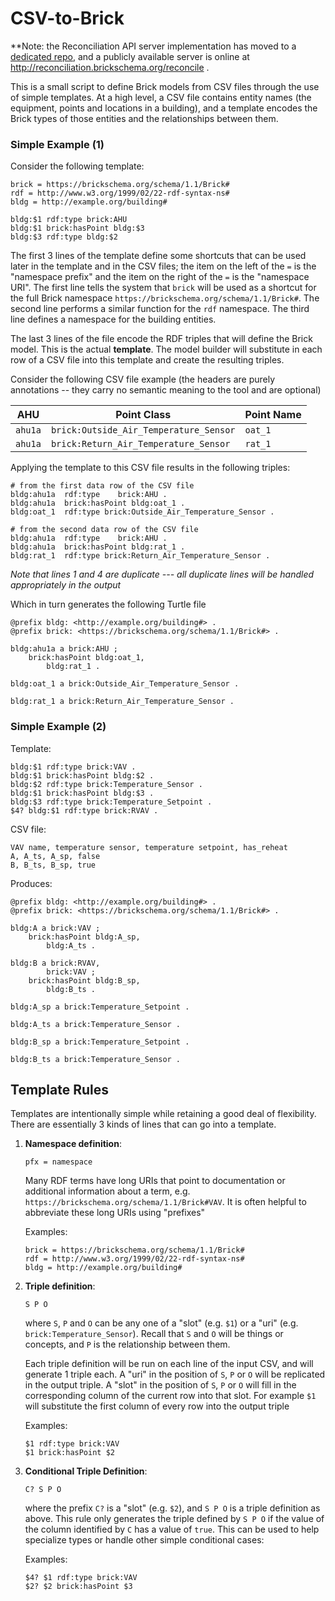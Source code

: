 # CSV-to-Brick

**Note: the Reconciliation API server implementation has moved to a [dedicated repo](https://github.com/BrickSchema/reconciliation-api), and a publicly available server is online at http://reconciliation.brickschema.org/reconcile .

This is a small script to define Brick models from CSV files through the use of simple templates. At a high level, a CSV file contains entity names (the equipment, points and locations in a building), and a template encodes the Brick types of those entities and the relationships between them.

### Simple Example (1)

Consider the following template:

```
brick = https://brickschema.org/schema/1.1/Brick#
rdf = http://www.w3.org/1999/02/22-rdf-syntax-ns#
bldg = http://example.org/building#

bldg:$1 rdf:type brick:AHU
bldg:$1 brick:hasPoint bldg:$3
bldg:$3 rdf:type bldg:$2
```

The first 3 lines of the template define some shortcuts that can be used later in the template and in the CSV files; the item on the left of the `=` is the "namespace prefix" and the item on the right of the `=` is the "namespace URI".
The first line tells the system that `brick` will be used as a shortcut for the full Brick namespace `https://brickschema.org/schema/1.1/Brick#`.
The second line performs a similar function for the `rdf` namespace.
The third line defines a namespace for the building entities.


The last 3 lines of the file encode the RDF triples that will define the Brick model. This is the actual **template**.
The model builder will substitute in each row of a CSV file into this template and create the resulting triples.


Consider the following CSV file example (the headers are purely annotations -- they carry no semantic meaning to the tool and are optional)

| AHU | Point Class | Point Name |
|-----|-------------|------------|
| `ahu1a` | `brick:Outside_Air_Temperature_Sensor` | `oat_1` |
| `ahu1a` | `brick:Return_Air_Temperature_Sensor` | `rat_1` |


Applying the template to this CSV file results in the following triples:

```
# from the first data row of the CSV file
bldg:ahu1a  rdf:type    brick:AHU .
bldg:ahu1a  brick:hasPoint bldg:oat_1 .
bldg:oat_1  rdf:type brick:Outside_Air_Temperature_Sensor .
    
# from the second data row of the CSV file
bldg:ahu1a  rdf:type    brick:AHU .
bldg:ahu1a  brick:hasPoint bldg:rat_1 .
bldg:rat_1  rdf:type brick:Return_Air_Temperature_Sensor .
```

*Note that lines 1 and 4 are duplicate --- all duplicate lines will be handled appropriately in the output*

Which in turn generates the following Turtle file

```turtle
@prefix bldg: <http://example.org/building#> .
@prefix brick: <https://brickschema.org/schema/1.1/Brick#> .

bldg:ahu1a a brick:AHU ;
    brick:hasPoint bldg:oat_1,
        bldg:rat_1 .

bldg:oat_1 a brick:Outside_Air_Temperature_Sensor .

bldg:rat_1 a brick:Return_Air_Temperature_Sensor .
```

### Simple Example (2)

Template:

```
bldg:$1 rdf:type brick:VAV .
bldg:$1 brick:hasPoint bldg:$2 .
bldg:$2 rdf:type brick:Temperature_Sensor .
bldg:$1 brick:hasPoint bldg:$3 .
bldg:$3 rdf:type brick:Temperature_Setpoint .
$4? bldg:$1 rdf:type brick:RVAV .
```

CSV file:

```
VAV name, temperature sensor, temperature setpoint, has_reheat
A, A_ts, A_sp, false
B, B_ts, B_sp, true
```

Produces:

```turtle
@prefix bldg: <http://example.org/building#> .
@prefix brick: <https://brickschema.org/schema/1.1/Brick#> .

bldg:A a brick:VAV ;
    brick:hasPoint bldg:A_sp,
        bldg:A_ts .

bldg:B a brick:RVAV,
        brick:VAV ;
    brick:hasPoint bldg:B_sp,
        bldg:B_ts .

bldg:A_sp a brick:Temperature_Setpoint .

bldg:A_ts a brick:Temperature_Sensor .

bldg:B_sp a brick:Temperature_Setpoint .

bldg:B_ts a brick:Temperature_Sensor .
```


## Template Rules

Templates are intentionally simple while retaining a good deal of flexibility. There are essentially 3 kinds of lines that can go into a template.

1. **Namespace definition**: 
   
    ```
    pfx = namespace
    ```
    
    Many RDF terms have long URIs that point to documentation or additional information about a term, e.g. `https://brickschema.org/schema/1.1/Brick#VAV`. It is often helpful to abbreviate these long URIs using "prefixes"
    
    Examples:

    ```
    brick = https://brickschema.org/schema/1.1/Brick#
    rdf = http://www.w3.org/1999/02/22-rdf-syntax-ns#
    bldg = http://example.org/building#
    ```

2. **Triple definition**:
    
    ```
    S P O
    ```
    
    where `S`, `P` and `O` can be any one of a "slot" (e.g. `$1`) or a "uri" (e.g. `brick:Temperature_Sensor`). Recall that `S` and `O` will be things or concepts, and `P` is the relationship between them. 
    
    Each triple definition will be run on each line of the input CSV, and will generate 1 triple each. A "uri" in the position of `S`, `P` or `O` will be replicated in the output triple. A "slot" in the position of `S`, `P` or `O` will fill in the corresponding column of the current row into that slot. For example `$1` will substitute the first column of every row into the output triple
    
    Examples:

    ```
    $1 rdf:type brick:VAV
    $1 brick:hasPoint $2
    ```

3. **Conditional Triple Definition**:

    ```
    C? S P O
    ```
    
    where the prefix `C?` is a "slot" (e.g. `$2`), and `S P O` is a triple definition as above. This rule only generates the triple defined by `S P O` if the value of the column identified by `C` has a value of `true`. This can be used to help specialize types or handle other simple conditional cases:
    
    Examples:
    
    ```
    $4? $1 rdf:type brick:VAV
    $2? $2 brick:hasPoint $3
    ```
